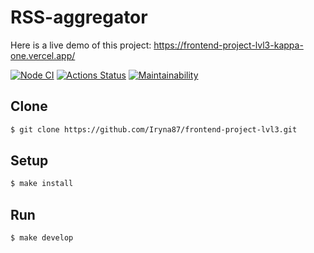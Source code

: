 # RSS-aggregator

Here is a live demo of this project: https://frontend-project-lvl3-kappa-one.vercel.app/

[![Node CI](https://github.com/Iryna87/frontend-project-lvl3/workflows/CI/badge.svg)](https://github.com/Iryna87/frontend-project-lvl3/actions/workflows/main.yml)    [![Actions Status](https://github.com/Iryna87/frontend-project-lvl3/workflows/hexlet-check/badge.svg)](https://github.com/Iryna87/frontend-project-lvl3/actions)    [![Maintainability](https://api.codeclimate.com/v1/badges/8966e906eb546cda89ef/maintainability)](https://codeclimate.com/github/Iryna87/frontend-project-lvl3/maintainability)



## Clone

```sh
$ git clone https://github.com/Iryna87/frontend-project-lvl3.git
```


## Setup

```sh
$ make install
```

## Run

```sh
$ make develop
```
